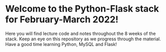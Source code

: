 # Welcome to the Python-Flask stack for February-March 2022!

Here you will find lecture code and notes throughout the 8 weeks of the stack.  Keep an eye on this repository as we progress through the material.  Have a good time learning Python, MySQL and Flask!